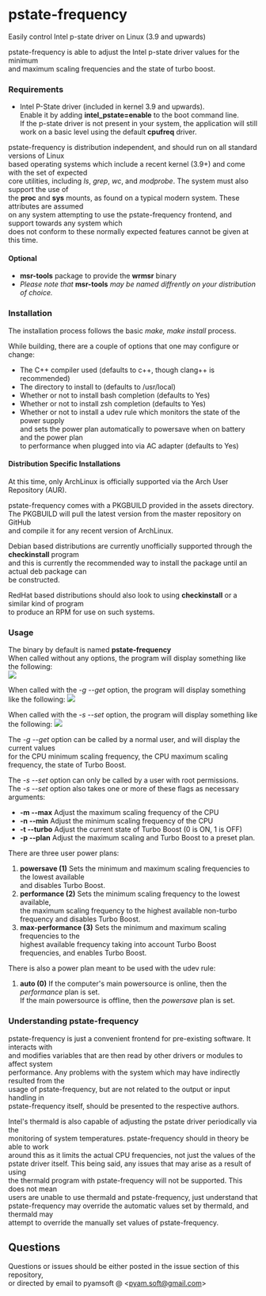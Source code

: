 # pstate-frequency

Easily control Intel p-state driver on Linux (3.9 and upwards)

pstate-frequency is able to adjust the Intel p-state driver values for the minimum  
and maximum scaling frequencies and the state of turbo boost.


### Requirements

+ Intel P-State driver (included in kernel 3.9 and upwards).  
Enable it by adding **intel_pstate=enable** to the boot command line.  
If the p-state driver is not present in your system, the application will still  
work on a basic level using the default **cpufreq** driver.

pstate-frequency is distribution independent, and should run on all standard versions of Linux  
based operating systems which include a recent kernel (3.9+) and come with the set of expected  
core utilities, including *ls*, *grep*, *wc*, and *modprobe*. The system must also support the use of  
the **proc** and **sys** mounts, as found on a typical modern system. These attributes are assumed  
on any system attempting to use the pstate-frequency frontend, and support towards any system which  
does not conform to these normally expected features cannot be given at this time.


#### Optional

+ **msr-tools** package to provide the **wrmsr** binary
+ *Please note that*
**msr-tools**
*may be named diffrently on your distribution of choice.*


### Installation

The installation process follows the basic *make, make install* process.  

While building, there are a couple of options that one may configure or change:  
+ The C++ compiler used (defaults to c++, though clang++ is recommended)  
+ The directory to install to (defaults to /usr/local)  
+ Whether or not to install bash completion (defaults to Yes)
+ Whether or not to install zsh completion (defaults to Yes)
+ Whether or not to install a udev rule which monitors the state of the power supply  
and sets the power plan automatically to powersave when on battery and the power plan  
to performance when plugged into via AC adapter (defaults to Yes)


#### Distribution Specific Installations

At this time, only ArchLinux is officially supported via the Arch User Repository (AUR).

pstate-frequency comes with a PKGBUILD provided in the assets directory.  
The PKGBUILD will pull the latest version from the master repository on GitHub  
and compile it for any recent version of ArchLinux.  

Debian based distributions are currently unofficially supported through the **checkinstall** program  
and this is currently the recommended way to install the package until an actual deb package can  
be constructed.

RedHat based distributions should also look to using **checkinstall** or a similar kind of program  
to produce an RPM for use on such systems.


### Usage

The binary by default is named **pstate-frequency**  
When called without any options, the program will display something like the following:  
![](https://raw.githubusercontent.com/pyamsoft/pstate-frequency/master/assets/img/pstate-frequency_example_run.png)

When called with the *-g --get* option, the program will display something like the following:
![](https://raw.githubusercontent.com/pyamsoft/pstate-frequency/master/assets/img/pstate-frequency_example_get.png)

When called with the *-s --set* option, the program will display something like the following:
![](https://raw.githubusercontent.com/pyamsoft/pstate-frequency/master/assets/img/pstate-frequency_example_set.png)

The *-g --get* option can be called by a normal user, and will display the current values  
for the CPU  minimum scaling frequency, the CPU maximum scaling frequency, the state of Turbo Boost.

The *-s --set* option can only be called by a user with root permissions.  
The *-s --set* option also takes one or more of these flags as necessary arguments:  
+ **-m --max** Adjust the maximum scaling frequency of the CPU
+ **-n --min** Adjust the minimum scaling frequency of the CPU
+ **-t --turbo** Adjust the current state of Turbo Boost (0 is ON, 1 is OFF)
+ **-p --plan** Adjust the maximum scaling and Turbo Boost to a preset plan.

There are three user power plans:  
1. **powersave (1)** Sets the minimum and maximum scaling frequencies to the lowest available  
and disables Turbo Boost.  
2. **performance (2)** Sets the minimum scaling frequency to the lowest available,  
the maximum scaling frequency to the highest available non-turbo frequency and disables Turbo Boost.  
3. **max-performance (3)** Sets the minimum and maximum scaling frequencies to the  
highest available frequency taking into account Turbo Boost frequencies, and enables Turbo Boost.  

There is also a power plan meant to be used with the udev rule:
1. **auto (0)** If the computer's main powersource is online, then the *performance* plan is set.  
If the main powersource is offline, then the *powersave* plan is set.  


### Understanding pstate-frequency

pstate-frequency is just a convenient frontend for pre-existing software. It interacts with  
and modifies variables that are then read by other drivers or modules to affect system  
performance. Any problems with the system which may have indirectly resulted from the  
usage of pstate-frequency, but are not related to the output or input handling in  
pstate-frequency itself, should be presented to the respective authors.

Intel's thermald is also capable of adjusting the pstate driver periodically via the  
monitoring of system temperatures. pstate-frequency should in theory be able to work  
around this as it limits the actual CPU frequencies, not just the values of the  
pstate driver itself. This being said, any issues that may arise as a result of using  
the thermald program with pstate-frequency will not be supported. This does not mean  
users are unable to use thermald and pstate-frequency, just understand that  
pstate-frequency may override the automatic values set by thermald, and thermald may  
attempt to override the manually set values of pstate-frequency.


## Questions

Questions or issues should be either posted in the issue section of this repository,  
or directed by email to pyamsoft @ \<pyam.soft@gmail.com\>
